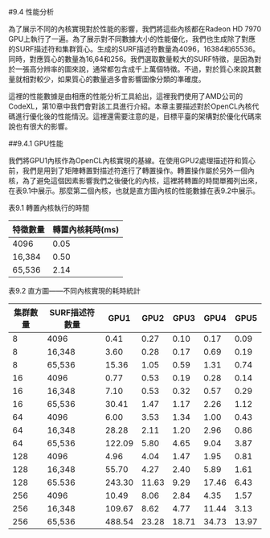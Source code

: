 #9.4 性能分析

為了展示不同的內核實現對於性能的影響，我們將這些內核都在Radeon HD 7970 GPU上執行了一遍。為了展示對不同數據大小的性能優化，我們也生成除了對應的SURF描述符和集群質心。生成的SURF描述符數量為4096，16384和65536。同時，對應質心的數量為16,64和256。我們選取數量較大的SURF特徵，是因為對於一張高分辨率的圖來說，通常都包含成千上萬個特徵。不過，對於質心來說其數量就相對較少，如果質心的數量過多會影響圖像分類的準確度。

這裡的性能數據是由相應的性能分析工具給出，這裡我們使用了AMD公司的CodeXL，第10章中我們會對該工具進行介紹。本章主要描述對於OpenCL內核代碼進行優化後的性能情況。這裡還需要注意的是，目標平臺的架構對於優化代碼來說也有很大的影響。

##9.4.1 GPU性能

我們將GPU1內核作為OpenCL內核實現的基線。在使用GPU2處理描述符和質心前，我們是用到了矩陣轉置對描述符進行了轉置操作。轉置操作屬於另外一個內核，為了避免這個因素影響我們之後優化的內核，這裡將轉置的時間單獨列出來，在表9.1中展示。那麼第二個內核，也就是直方圖內核的性能數據在表9.2中展示。

表9.1 轉置內核執行的時間

特徵數量 | 轉置內核耗時(ms)
----|-----
4096|0.05
16,384|0.50
65,536|2.14

表9.2 直方圖——不同內核實現的耗時統計

集群數量|SURF描述符數量|GPU1|GPU2|GPU3|GPU4|GPU5
----|-----|-----|-----|----|-----|-----
8|4096|0.41|0.27|0.10|0.17|0.09
8|16,348|3.60|0.28|0.17|0.69|0.19
8|65,536|15.36|1.05|0.59|1.31|0.74
16|4096|0.77|0.53|0.19|0.28|0.14
16|16,348|7.10|0.53|0.32|0.57|0.29
16|65,536|30.41|1.47|1.17|2.26|1.12
64|4096|6.00|3.53|1.34|1.00|0.43
64|16,348|28.28|2.11|1.20|2.96|0.86
64|65,536|122.09|5.80|4.65|9.04|3.87
128|4096|4.96|4.04|1.47|1.95|0.81
128|16,348|55.70|4.27|2.40|5.89|1.61
128|65.536|243.30|11.63|9.29|17.46|6.43
256|4096|10.49|8.06|2.84|4.35|1.57
256|16,348|109.67|8.62|4.77|11.44|3.13
256|65,536|488.54|23.28|18.71|34.73|13.97